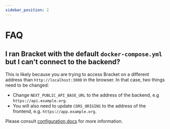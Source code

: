 ```yaml
---
sidebar_position: 2
---
```


# FAQ

## I ran Bracket with the default `docker-compose.yml` but I can't connect to the backend?

This is likely because you are trying to access Bracket on a different address than
`http://localhost:3000` in the browser. In that case, two things need to be changed:

- Change `NEXT_PUBLIC_API_BASE_URL` to the address of the backend, e.g `https://api.example.org`.
- You will also need to update `CORS_ORIGINS` to the address of the frontend, e.g.
  `https://app.example.org`.

Please consult [configuration docs](configuration.md) for more information.
